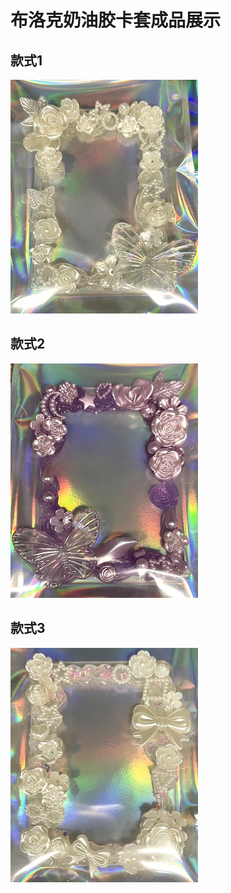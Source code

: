 # 布洛克奶油胶卡套成品展示
## 款式1
![1](./images/bro1.jpg)

## 款式2
![2](./images/bro2.jpg)

## 款式3
![3](./images/bro3.jpg)